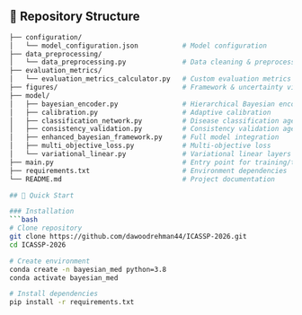 ## 📁 Repository Structure

```bash
├── configuration/
│   └── model_configuration.json           # Model configuration
├── data_preprocessing/
│   └── data_preprocessing.py              # Data cleaning & preprocessing
├── evaluation_metrics/
│   └── evaluation_metrics_calculator.py   # Custom evaluation metrics
├── figures/                               # Framework & uncertainty visualizations
├── model/
│   ├── bayesian_encoder.py                # Hierarchical Bayesian encoder
│   ├── calibration.py                     # Adaptive calibration
│   ├── classification_network.py          # Disease classification agent
│   ├── consistency_validation.py          # Consistency validation agent
│   ├── enhanced_bayesian_framework.py     # Full model integration
│   ├── multi_objective_loss.py            # Multi-objective loss
│   └── variational_linear.py              # Variational linear layers
├── main.py                                # Entry point for training/testing
├── requirements.txt                       # Environment dependencies
└── README.md                              # Project documentation

## 🚀 Quick Start

### Installation
```bash
# Clone repository
git clone https://github.com/dawoodrehman44/ICASSP-2026.git
cd ICASSP-2026

# Create environment
conda create -n bayesian_med python=3.8
conda activate bayesian_med

# Install dependencies
pip install -r requirements.txt

